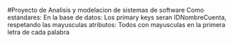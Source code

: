 #Proyecto de Analisis y modelacion de sistemas de software
Como estandares:
En la base de datos:
Los primary keys seran IDNombreCuenta, respetando las mayusculas
atributos: Todos con mayusculas en la primera letra de cada palabra
